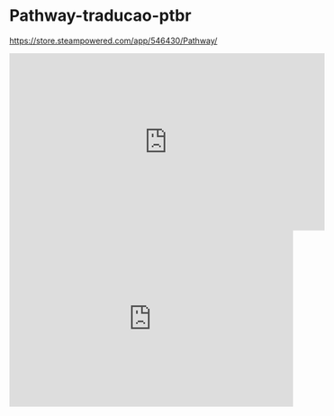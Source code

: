 # Pathway-traducao-ptbr

https://store.steampowered.com/app/546430/Pathway/

<iframe width="560" height="315" src="https://store.steampowered.com/app/546430/Pathway/" title="Pathway" frameborder="0" allow="accelerometer; autoplay; clipboard-write; encrypted-media; gyroscope; picture-in-picture" allowfullscreen></iframe>

<div id="contenedor">
 <iframe src="https://store.steampowered.com/widget/546430/" frameborder="0" width="646" height="190"></iframe>
</div>

<style type="text/css">
#contenedor {
position: relative;
padding-bottom: 56.25%;
padding-top: 30px;
height: 0;
overflow: hidden;
display:block;
}
#contenedor iframe,
#contenedor object,
#contenedor embed {
position: absolute;
top: 0;
left: 0;
width: 100%;
height: 100%;
}
</style>


